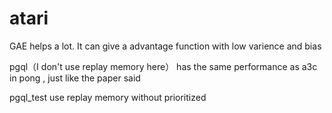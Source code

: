 # atari
GAE helps a lot. It can give a advantage function with low varience and bias

pgql（I don't use replay memory here） has the same performance as a3c in pong , just like the paper said

pgql_test use replay memory without prioritized
